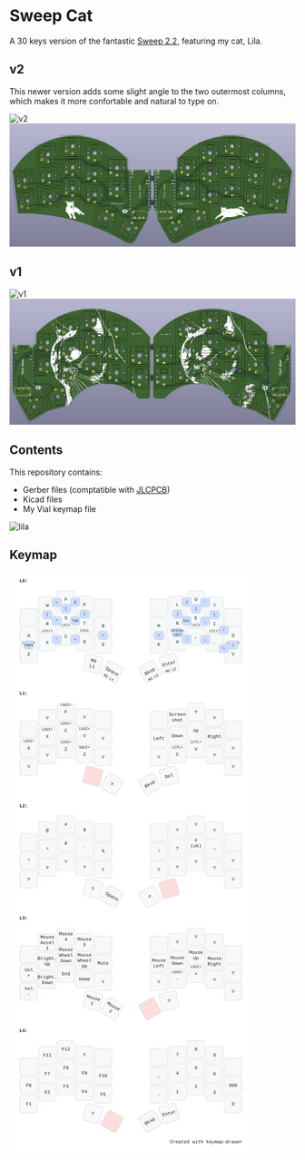 # Sweep Cat

A 30 keys version of the fantastic [Sweep 2.2](https://github.com/davidphilipbarr/Sweep), featuring my cat, Lila.

## v2

This newer version adds some slight angle to the two outermost columns, which makes it more confortable and natural to type on.

![v2](./images/v2.png)
![pcbv2](./images/pcb_v2.png)

## v1

![v1](./images/v1.png)
![pcbv1](./images/pcb_v1.png)

## Contents

This repository contains:
- Gerber files (comptatible with [JLCPCB](https://jlcpcb.com))
- Kicad files
- My Vial keymap file

![lila](./images/lila.png)

## Keymap

![keymap](https://github.com/smallwat3r/30-keys-vial-keymap/blob/main/images/keymap.svg)

